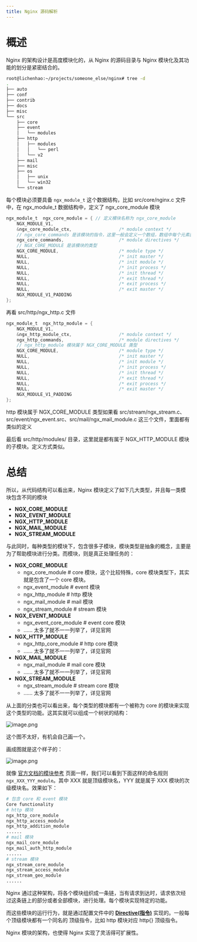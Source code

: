 ```yaml
---
title: Nginx 源码解析
---
```


# 概述

Nginx 的架构设计是高度模块化的，从 Nginx 的源码目录与 Nginx 模块化及其功能的划分是紧密结合的。

```bash
root@lichenhao:~/projects/someone_else/nginx# tree -d
.
├── auto
├── conf
├── contrib
├── docs
├── misc
└── src
    ├── core
    ├── event
    │   └── modules
    ├── http
    │   ├── modules
    │   │   └── perl
    │   └── v2
    ├── mail
    ├── misc
    ├── os
    │   ├── unix
    │   └── win32
    └── stream
```

每个模块必须要具备 `ngx_module_t` 这个数据结构，比如 src/core/nginx.c 文件中，在 ngx_module_t 数据结构中，定义了 ngx_core_module 模块

```c
ngx_module_t  ngx_core_module = { // 定义模块名称为 ngx_core_module
    NGX_MODULE_V1,
    &ngx_core_module_ctx,                  /* module context */
    // ngx_core_commands 是该模块的指令，这里一般会定义一个数组，数组中每个元素就是一个指令
    ngx_core_commands,                     /* module directives */
    // NGX_CORE_MODULE 是该模块的类型
    NGX_CORE_MODULE,                       /* module type */
    NULL,                                  /* init master */
    NULL,                                  /* init module */
    NULL,                                  /* init process */
    NULL,                                  /* init thread */
    NULL,                                  /* exit thread */
    NULL,                                  /* exit process */
    NULL,                                  /* exit master */
    NGX_MODULE_V1_PADDING
};
```

再看 src/http/ngx_http.c 文件

```c
ngx_module_t  ngx_http_module = {
    NGX_MODULE_V1,
    &ngx_http_module_ctx,                  /* module context */
    ngx_http_commands,                     /* module directives */
    // ngx_http_module 模块属于 NGX_CORE_MODULE 类型
    NGX_CORE_MODULE,                       /* module type */
    NULL,                                  /* init master */
    NULL,                                  /* init module */
    NULL,                                  /* init process */
    NULL,                                  /* init thread */
    NULL,                                  /* exit thread */
    NULL,                                  /* exit process */
    NULL,                                  /* exit master */
    NGX_MODULE_V1_PADDING
};
```

http 模块属于 NGX_CORE_MODULE 类型如果看 src/stream/ngx_stream.c、src/event/ngx_event.src、src/mail/ngx_mail_module.c 这三个文件，里面都有类似的定义

最后看 src/http/modules/ 目录，这里就是都有属于 NGX_HTTP_MODULE 模块的子模块。定义方式类似。

# 总结

所以，从代码结构可以看出来，Nginx 模块定义了如下几大类型，并且每一类模块包含不同的模块

- **NGX_CORE_MODULE**
- **NGX_EVENT_MODULE**
- **NGX_HTTP_MODULE**
- **NGX_MAIL_MODULE**
- **NGX_STREAM_MODULE**

与此同时，每种类型的模块下，包含很多子模块，模块类型是抽象的概念，主要是为了帮助模块进行分类。而模块，则是真正处理任务的：

- **NGX_CORE_MODULE**
  - ngx_core_module # core 模块，这个比较特殊，core 模块类型下，其实就是包含了一个 core 模块。
  - ngx_event_module # event 模块
  - ngx_http_module # http 模块
  - ngx_mail_module # mail 模块
  - ngx_stream_module # stream 模块
- **NGX_EVENT_MODULE**
  - ngx_event_core_module # event core 模块
  - ...... 太多了就不一一列举了，详见官网
- **NGX_HTTP_MODULE**
  - ngx_http_core_module # http core 模块
  - ...... 太多了就不一一列举了，详见官网
- **NGX_MAIL_MODULE**
  - ngx_mail_module # mail core 模块
  - ...... 太多了就不一一列举了，详见官网
- **NGX_STREAM_MODULE**
  - ngx_stream_module # stream core 模块
  - ...... 太多了就不一一列举了，详见官网

从上面的分类也可以看出来，每个类型的模块都有一个被称为 core 的模块来实现这个类型的功能。这其实就可以组成一个树状的结构：

![image.png](https://notes-learning.oss-cn-beijing.aliyuncs.com/eygybr/1619798135171-e81a3491-2566-4f50-ab0f-4b0868a5670e.png)

这个图不太好，有机会自己画一个。

画成图就是这个样子的：

![image.png](https://notes-learning.oss-cn-beijing.aliyuncs.com/eygybr/1619768579247-4047676f-2ece-4b9c-bed2-7d53d7f32ae4.png)

就像 [官方文档的模块参考](http://nginx.org/en/docs/) 页面一样，我们可以看到下面这样的命名规则 `ngx_XXX_YYY_module`。其中 XXX 就是顶级模块名，YYY 就是属于 XXX 模块的次级模块名。效果如下：

```bash
# 包含 core 和 event 模块
Core functionality
# http 模块
ngx_http_core_module
ngx_http_access_module
ngx_http_addition_module
......
# mail 模块
ngx_mail_core_module
ngx_mail_auth_http_module
......
# stream 模块
ngx_stream_core_module
ngx_stream_access_module
ngx_stream_geo_module
......
```

Nginx 通过这种架构，将各个模块组织成一条链，当有请求到达时，请求依次经过这条链上的部分或者全部模块，进行处理。每个模块实现特定的功能。

而这些模块的运行行为，就是通过配置文件中的 [**Directive(指令)**](/docs/IT学习笔记/3.集群与分布式/Nginx/Nginx%20配置详解/Nginx%20配置详解.md) 实现的。一般每个顶级模块都有一个同名的 顶级指令，比如 http 模块对应 http{} 顶级指令。

Nginx 模块的架构，也使得 Nginx 实现了灵活得可扩展性。

